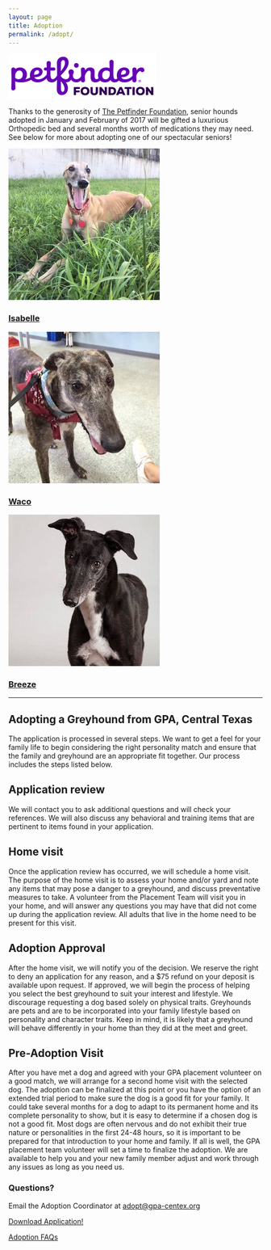 ```yaml
---
layout: page
title: Adoption
permalink: /adopt/
---
```


<div class="text-center">
  <img src="/img/sponsors/PetFinderFoundation.png" alt="The Petfinder Foundation">
</div>
<p>
Thanks to the generosity of <a href="http://www.petfinderfoundation.com/">The Petfinder Foundation</a>,
senior hounds adopted in January and February of 2017 will be gifted a luxurious Orthopedic bed and several months worth of medications they may need.
See below for more about adopting one of our spectacular seniors!
</p>
<div class="row">
  <div class="col-sm-4 col-md-4">
    <a class="thumbnail" href="/greyhounds/isabelle/">
      <img src="/img/thm/Isabelle.JPG">
      <div class="caption">
        <h3>Isabelle</h3>
      </div>
    </a>
  </div>
  <div class="col-sm-4 col-md-4">
    <a class="thumbnail" href="/greyhounds/waco/">
      <img src="/img/thm/Waco.jpg">
      <div class="caption">
        <h3>Waco</h3>
      </div>
    </a>
  </div>
  <div class="col-sm-4 col-md-4">
    <a class="thumbnail" href="/greyhounds/breeze/">
      <img src="/img/thm/breeze.JPG">
      <div class="caption">
        <h3>Breeze</h3>
      </div>
    </a>
  </div>
</div>

<hr>

Adopting a Greyhound from GPA, Central Texas
--------------------------------------------

The application is processed in several steps. We want to get a feel for your family life to begin considering the right
personality match and ensure that the family and greyhound are an appropriate fit together. Our process includes the steps listed below.

Application review
------------------

We will contact you to ask additional questions and will check your references. We will also discuss any behavioral and
training items that are pertinent to items found in your application.

Home visit
----------

Once the application review has occurred, we will schedule a home visit. The purpose of the home visit is to assess your
home and/or yard and note any items that may pose a danger to a greyhound, and discuss preventative measures to take. A
volunteer from the Placement Team will visit you in your home, and will answer any questions you may have that did not
come up during the application review. All adults that live in the home need to be present for this visit.

Adoption Approval
------------------------

After the home visit, we will notify you of the decision. We reserve the right to deny an application for any reason,
and a $75 refund on your deposit is available upon request. If approved, we will begin the process of helping you select
the best greyhound to suit your interest and lifestyle. We discourage requesting a dog based solely on physical traits.
Greyhounds are pets and are to be incorporated into your family lifestyle based on personality and character traits.
Keep in mind, it is likely that a greyhound will behave differently in your home than they did at the meet and greet.

Pre-Adoption Visit
------------------

After you have met a dog and agreed with your GPA placement volunteer on a good match, we will arrange for a second home
visit with the selected dog. The adoption can be finalized at this point or you have the option of an extended trial
period to make sure the dog is a good fit for your family. It could take several months for a dog to adapt to its
permanent home and its complete personality to show, but it is easy to determine if a chosen dog is not a good fit. Most
dogs are often nervous and do not exhibit their true nature or personalities in the first 24-48 hours, so it is
important to be prepared for that introduction to your home and family. If all is well, the GPA placement team volunteer
will set a time to finalize the adoption. We are available to help you and your new family member adjust and work
through any issues as long as you need us.

### Questions?

Email the Adoption Coordinator at [adopt@gpa-centex.org](mailto:adopt@gpa-centex.org)

<div class="text-center">
  <a class="btn btn-lg btn-success" href="/docs/Adoption_Foster_Application.pdf" role="button">Download Application!</a>
  <p></p>

  <div class="panel-footer">
    <a href="/adopt/faqs">Adoption FAQs</a>
  </div>
</div>
